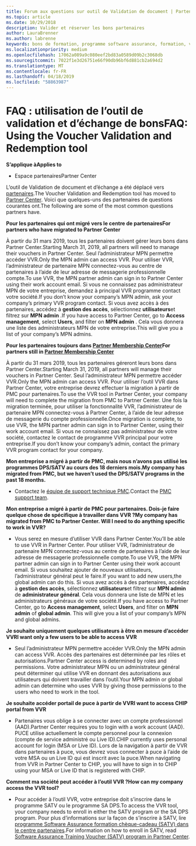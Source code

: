 ```yaml
---
title: Forum aux questions sur outil de Validation de document | Partenaires
ms.topic: article
ms.date: 10/29/2018
description: Valider et réserver les bons partenaires
author: LauraBrenner
ms.author: labrenne
keywords: bons de formation, programme software assurance, formation, valider les bons, chèque-cadeau de réserve
ms.localizationpriority: medium
ms.openlocfilehash: 17062a089a9c080eef2bd83a0589d09b2c3068db
ms.sourcegitcommit: 7022f1e3d26751e66f90db96bf6d881cb2a694d2
ms.translationtype: MT
ms.contentlocale: fr-FR
ms.lasthandoff: 04/18/2019
ms.locfileid: "58863987"
---
```

# <a name="faq-using-the-voucher-validation-and-redemption-tool"></a><span data-ttu-id="d3c0d-104">FAQ : utilisation de l’outil de validation et d’échange de bons</span><span class="sxs-lookup"><span data-stu-id="d3c0d-104">FAQ: Using the Voucher Validation and Redemption tool</span></span> 

<span data-ttu-id="d3c0d-105">**S’applique à**</span><span class="sxs-lookup"><span data-stu-id="d3c0d-105">**Applies to**</span></span>

- <span data-ttu-id="d3c0d-106">Espace partenaires</span><span class="sxs-lookup"><span data-stu-id="d3c0d-106">Partner Center</span></span>

<span data-ttu-id="d3c0d-107">L’outil de Validation de document et d’échange a été déplacé vers [partenaires](https://partner.microsoft.com/en-us/pcv/dashboard/overview).</span><span class="sxs-lookup"><span data-stu-id="d3c0d-107">The Voucher Validation and Redemption tool has moved to [Partner Center](https://partner.microsoft.com/en-us/pcv/dashboard/overview).</span></span> <span data-ttu-id="d3c0d-108">Voici que quelques-uns des partenaires de questions courantes ont.</span><span class="sxs-lookup"><span data-stu-id="d3c0d-108">The following are some of the most common questions partners have.</span></span> 

<span data-ttu-id="d3c0d-109">**Pour les partenaires qui ont migré vers le centre de partenaires**</span><span class="sxs-lookup"><span data-stu-id="d3c0d-109">**For partners who have migrated to Partner Center**</span></span>

 <span data-ttu-id="d3c0d-110">À partir du 31 mars 2019, tous les partenaires doivent gérer leurs bons dans Partner Center.</span><span class="sxs-lookup"><span data-stu-id="d3c0d-110">Starting March 31, 2019, all partners will need to manage their vouchers in Partner Center.</span></span> <span data-ttu-id="d3c0d-111">Seul l’administrateur MPN permettre accéder VVR.</span><span class="sxs-lookup"><span data-stu-id="d3c0d-111">Only the MPN admin can access VVR.</span></span> <span data-ttu-id="d3c0d-112">Pour utiliser VVR, l’administrateur de partenaire MPN connectez-vous au centre de partenaires à l’aide de leur adresse de messagerie professionnelle compte.</span><span class="sxs-lookup"><span data-stu-id="d3c0d-112">To use VVR, the MPN partner admin can sign in to Partner Center using their work account email.</span></span> <span data-ttu-id="d3c0d-113">Si vous ne connaissez pas administrateur MPN de votre entreprise, demandez à principal VVR programme contact votre société.</span><span class="sxs-lookup"><span data-stu-id="d3c0d-113">If you don’t know your company’s MPN admin, ask your company’s primary VVR program contact.</span></span>  <span data-ttu-id="d3c0d-114">Si vous avez accès à des partenaires, accédez à **gestion des accès**, sélectionnez **utilisateurs**et filtrez sur **MPN admin** .</span><span class="sxs-lookup"><span data-stu-id="d3c0d-114">If you have access to Partner Center, go to **Access management**, select **Users**, and filter on **MPN admin** .</span></span> <span data-ttu-id="d3c0d-115">Cela vous donnera une liste des administrateurs MPN de votre entreprise.</span><span class="sxs-lookup"><span data-stu-id="d3c0d-115">This will give you a list of your company’s MPN admins.</span></span>  

<span data-ttu-id="d3c0d-116">**Pour les partenaires toujours dans [Partner Membership Center](https://partner.microsoft.com/)**</span><span class="sxs-lookup"><span data-stu-id="d3c0d-116">**For partners still in [Partner Membership Center](https://partner.microsoft.com/)**</span></span>

<span data-ttu-id="d3c0d-117">À partir du 31 mars 2019, tous les partenaires géreront leurs bons dans Partner Center.</span><span class="sxs-lookup"><span data-stu-id="d3c0d-117">Starting March 31, 2019, all partners will manage their vouchers in Partner Center.</span></span> <span data-ttu-id="d3c0d-118">Seul l’administrateur MPN permettre accéder VVR.</span><span class="sxs-lookup"><span data-stu-id="d3c0d-118">Only the MPN admin can access VVR.</span></span> <span data-ttu-id="d3c0d-119">Pour utiliser l’outil VVR dans Partner Center, votre entreprise devrez effectuer la migration à partir de PMC pour partenaires.</span><span class="sxs-lookup"><span data-stu-id="d3c0d-119">To use the VVR tool in Partner Center, your company will need to complete the migration from PMC to Partner Center.</span></span> <span data-ttu-id="d3c0d-120">Une fois la migration terminée, pour utiliser la fonctionnalité VVR, l’administrateur de partenaire MPN connectez-vous à Partner Center, à l’aide de leur adresse de messagerie du compte professionnelle.</span><span class="sxs-lookup"><span data-stu-id="d3c0d-120">Once migration is complete, to use VVR, the MPN partner admin can sign in to Partner Center, using their work account email.</span></span> <span data-ttu-id="d3c0d-121">Si vous ne connaissez pas administrateur de votre société, contactez le contact de programme VVR principal pour votre entreprise.</span><span class="sxs-lookup"><span data-stu-id="d3c0d-121">If you don’t know your company’s admin, contact the primary VVR program contact for your company.</span></span>  


<span data-ttu-id="d3c0d-122">**Mon entreprise a migré à partir de PMC, mais nous n’avons pas utilisé les programmes DPS/SATV au cours des 18 derniers mois.**</span><span class="sxs-lookup"><span data-stu-id="d3c0d-122">**My company has migrated from PMC, but we haven’t used the DPS/SATV programs in the past 18 months.**</span></span>

- <span data-ttu-id="d3c0d-123">Contactez le [équipe de support technique PMC](mailto:proghelp@microsoft.com).</span><span class="sxs-lookup"><span data-stu-id="d3c0d-123">Contact the [PMC support team](mailto:proghelp@microsoft.com).</span></span> 


<span data-ttu-id="d3c0d-124">**Mon entreprise a migré à partir de PMC pour partenaires. Dois-je faire quelque chose de spécifique à travailler dans VVR ?**</span><span class="sxs-lookup"><span data-stu-id="d3c0d-124">**My company has migrated from PMC to Partner Center. Will I need to do anything specific to work in VVR?**</span></span> 

- <span data-ttu-id="d3c0d-125">Vous serez en mesure d’utiliser VVR dans Partner Center.</span><span class="sxs-lookup"><span data-stu-id="d3c0d-125">You’ll be able to use VVR in Partner Center.</span></span>  <span data-ttu-id="d3c0d-126">Pour utiliser VVR, l’administrateur de partenaire MPN connectez-vous au centre de partenaires à l’aide de leur adresse de messagerie professionnelle compte.</span><span class="sxs-lookup"><span data-stu-id="d3c0d-126">To use VVR, the MPN partner admin can sign in to Partner Center using their work account email.</span></span> <span data-ttu-id="d3c0d-127">Si vous souhaitez ajouter de nouveaux utilisateurs, l’administrateur général peut le faire.</span><span class="sxs-lookup"><span data-stu-id="d3c0d-127">If you want to add new users,the global admin can do this.</span></span> <span data-ttu-id="d3c0d-128">Si vous avez accès à des partenaires, accédez à **gestion des accès**, sélectionnez **utilisateurs**et filtrez sur **MPN admin** de **administrateur général**. Cela vous donnera une liste de MPN et les administrateurs généraux de votre société.</span><span class="sxs-lookup"><span data-stu-id="d3c0d-128">If you have access to Partner Center, go to **Access management**, select **Users**, and filter on **MPN admin** of **global admin**. This will give you a list of your company’s MPN and global admins.</span></span>  

<span data-ttu-id="d3c0d-129">**Je souhaite uniquement quelques utilisateurs à être en mesure d’accéder VVR**</span><span class="sxs-lookup"><span data-stu-id="d3c0d-129">**I want only a few users to be able to access VVR**</span></span>

- <span data-ttu-id="d3c0d-130">Seul l’administrateur MPN permettre accéder VVR.</span><span class="sxs-lookup"><span data-stu-id="d3c0d-130">Only the MPN admin can access VVR.</span></span> <span data-ttu-id="d3c0d-131">Accès des partenaires est déterminée par les rôles et autorisations.</span><span class="sxs-lookup"><span data-stu-id="d3c0d-131">Partner Center access is determined by roles and permissions.</span></span> <span data-ttu-id="d3c0d-132">Votre administrateur MPN ou un administrateur général peut déterminer qui utilise VVR en donnant des autorisations aux utilisateurs qui doivent travailler dans l’outil.</span><span class="sxs-lookup"><span data-stu-id="d3c0d-132">Your MPN admin or global admin can determine who uses VVR by giving those permissions to the users who need to work in the tool.</span></span>

<span data-ttu-id="d3c0d-133">**Je souhaite accéder portail de puce à partir de VVR**</span><span class="sxs-lookup"><span data-stu-id="d3c0d-133">**I want to access CHIP portal from VVR**</span></span>

- <span data-ttu-id="d3c0d-134">Partenaires vous oblige à se connecter avec un compte professionnel (AAD).</span><span class="sxs-lookup"><span data-stu-id="d3c0d-134">Partner Center requires you to login with a work account (AAD).</span></span>  <span data-ttu-id="d3c0d-135">PUCE utilise actuellement le compte personnel pour la connexion (compte de service administré ou Live ID).</span><span class="sxs-lookup"><span data-stu-id="d3c0d-135">CHIP currently uses personal account for login (MSA or Live ID).</span></span>  <span data-ttu-id="d3c0d-136">Lors de la navigation à partir de VVR dans partenaires à puce, vous devrez vous connecter à puce à l’aide de votre MSA ou un Live ID qui est inscrit avec la puce.</span><span class="sxs-lookup"><span data-stu-id="d3c0d-136">When navigating from VVR in Partner Center to CHIP, you will have to sign in to CHIP using your MSA or Live ID that is registered with CHIP.</span></span>

<span data-ttu-id="d3c0d-137">**Comment ma société peut accéder à l’outil VVR ?**</span><span class="sxs-lookup"><span data-stu-id="d3c0d-137">**How can my company access the VVR tool?**</span></span>

- <span data-ttu-id="d3c0d-138">Pour accéder à l’outil VVR, votre entreprise doit s’inscrire dans le programme SATV ou le programme SA DPS.</span><span class="sxs-lookup"><span data-stu-id="d3c0d-138">To access the VVR tool, your company needs to enroll in either the SATV program or the SA DPS program.</span></span>
<span data-ttu-id="d3c0d-139">Pour plus d’informations sur la façon de s’inscrire à SATV, lire [programme Software Assurance formation chèque-cadeau (SATV) dans le centre partenaires](software-assurance-satv.md).</span><span class="sxs-lookup"><span data-stu-id="d3c0d-139">For information on how to enroll in SATV, read [Software Assurance Training Voucher (SATV) program in Partner Center](software-assurance-satv.md).</span></span>
 <!--
For information on how to enroll in Software Assurance DPS programs, read [Software Assurance programs in Partner Center](software-assurance-dps.md).-->